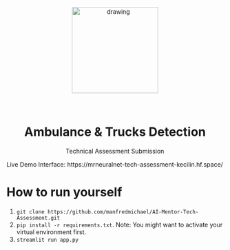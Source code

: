 

<div align="center">
<img src="https://play-lh.googleusercontent.com/b5rTCsOUSkrwQTznCDQh1uKolRKmGLXqKLVqlMb0n4_1_QVEeLK63qA6P2nwnKxP_kA" alt="drawing" width="200"/>
  
<br/>
<br/>
<br/>

# Ambulance & Trucks Detection
Technical Assessment Submission
</div>
Live Demo Interface: https://mrneuralnet-tech-assessment-kecilin.hf.space/

# How to run yourself

1. `git clone https://github.com/manfredmichael/AI-Mentor-Tech-Assessment.git`
2. `pip install -r requirements.txt`. Note: You might want to activate your virtual environment first.
3. `streamlit run app.py`


